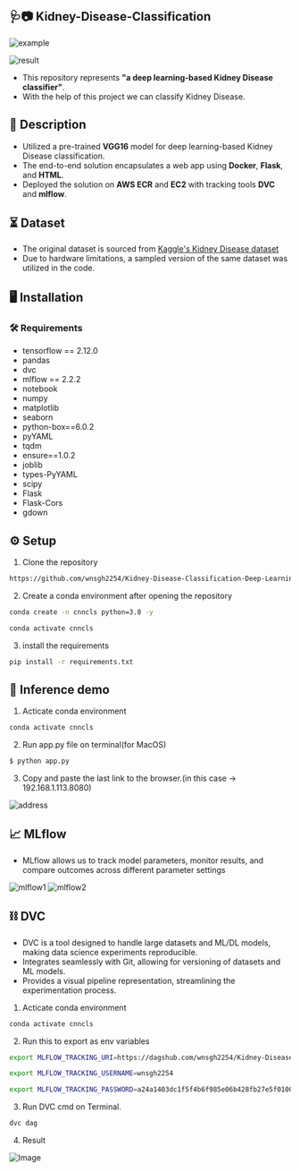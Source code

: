 
## 🩺📷 Kidney-Disease-Classification


![example](https://drive.google.com/uc?export=view&id=1WulaI1M69m3-awmRvsYUa5YRLrmVNAYZ)

![result](https://drive.google.com/uc?export=view&id=1sHgDUU7JlJgAdUneBhxQG50ULu7_W-N8)

- This repository represents **"a deep learning-based Kidney Disease classifier"**.
- With the help of this project we can classify Kidney Disease.

## 📝 Description
- Utilized a pre-trained **VGG16** model for deep learning-based Kidney Disease classification.
- The end-to-end solution encapsulates a web app using **Docker**, **Flask**, and **HTML**.
- Deployed the solution on **AWS ECR** and **EC2** with tracking tools **DVC** and **mlflow**.

## ⏳ Dataset
- The original dataset is sourced from [Kaggle's Kidney Disease dataset](https://www.kaggle.com/datasets/akshayksingh/kidney-disease-dataset)
- Due to hardware limitations, a sampled version of the same dataset was utilized in the code.

## 🖥 Installation

### 🛠 Requirements
* tensorflow == 2.12.0
* pandas
* dvc
* mlflow == 2.2.2
* notebook
* numpy
* matplotlib
* seaborn
* python-box==6.0.2
* pyYAML
* tqdm
* ensure==1.0.2
* joblib
* types-PyYAML
* scipy
* Flask
* Flask-Cors
* gdown

## ⚙️ Setup
1. Clone the repository


```bash
https://github.com/wnsgh2254/Kidney-Disease-Classification-Deep-Learning-Project

```
2. Create a conda environment after opening the repository

```bash
conda create -n cnncls python=3.8 -y
```

```bash
conda activate cnncls
```

3. install the requirements

```bash
pip install -r requirements.txt
```

## 🎯 Inference demo
1. Acticate conda environment
```bash
conda activate cnncls
```

2. Run app.py file on terminal(for MacOS)

```bash
$ python app.py
```

3. Copy and paste the last link to the browser.(in this case -> 192.168.1.113.8080)

![address](https://drive.google.com/uc?export=view&id=1UyZJQrC6ulAmCmjld-t-ZODJFvCByNyB)


## 📈 MLflow

* MLflow allows us to track model parameters, monitor results, and compare outcomes across different parameter settings

![mlflow1](https://drive.google.com/uc?export=view&id=1j9LPLuKMmoXidAvoSkCxQ01tTVt0sA5e)
![mlflow2](https://drive.google.com/uc?export=view&id=1pm2DKTQAjE5N-J0AvhXsWWAuzeLCINV7)

## ⛓ DVC

* DVC is a tool designed to handle large datasets and ML/DL models, making data science experiments reproducible.
* Integrates seamlessly with Git, allowing for versioning of datasets and ML models.
* Provides a visual pipeline representation, streamlining the experimentation process.

1. Acticate conda environment
```bash
conda activate cnncls
```

2. Run this to export as env variables

```bash
export MLFLOW_TRACKING_URI=https://dagshub.com/wnsgh2254/Kidney-Disease-Classification-Deep-Learning-Project.mlflow

export MLFLOW_TRACKING_USERNAME=wnsgh2254

export MLFLOW_TRACKING_PASSWORD=a24a1403dc1f5f4b6f985e06b428fb27e5f0100a

```

3. Run DVC cmd on Terminal.

```bash
dvc dag
```

4. Result

![Image](https://drive.google.com/uc?export=view&id=1yzDwA-vpKXfYEqs8srPN0bJmvdCfPi1z)





